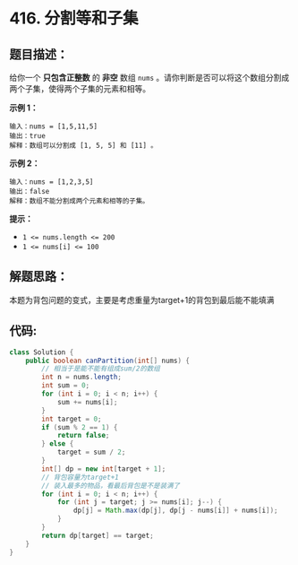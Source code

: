 # 416. 分割等和子集

## 题目描述：

给你一个 **只包含正整数** 的 **非空** 数组 `nums` 。请你判断是否可以将这个数组分割成两个子集，使得两个子集的元素和相等。

**示例 1：**

```
输入：nums = [1,5,11,5]
输出：true
解释：数组可以分割成 [1, 5, 5] 和 [11] 。
```

**示例 2：**

```
输入：nums = [1,2,3,5]
输出：false
解释：数组不能分割成两个元素和相等的子集。
```

**提示：**

+ `1 <= nums.length <= 200`
+ `1 <= nums[i] <= 100`

## 解题思路：

本题为背包问题的变式，主要是考虑重量为target+1的背包到最后能不能填满

## 代码:

```java
class Solution {
    public boolean canPartition(int[] nums) {
        // 相当于是能不能有组成sum/2的数组
        int n = nums.length;
        int sum = 0;
        for (int i = 0; i < n; i++) {
            sum += nums[i];
        }
        int target = 0;
        if (sum % 2 == 1) {
            return false;
        } else {
            target = sum / 2;
        }
        int[] dp = new int[target + 1];
        // 背包容量为target+1
        // 装入最多的物品，看最后背包是不是装满了
        for (int i = 0; i < n; i++) {
            for (int j = target; j >= nums[i]; j--) {
                dp[j] = Math.max(dp[j], dp[j - nums[i]] + nums[i]);
            }
        }
        return dp[target] == target;
    }
}
```




